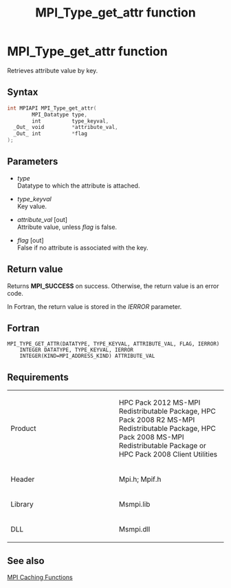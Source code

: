﻿---
title: MPI_Type_get_attr function
TOCTitle: MPI_Type_get_attr function
ms:assetid: 768195eb-e79e-4041-bb03-387d74f1d468
ms:mtpsurl: https://msdn.microsoft.com/en-us/library/Dn520568(v=VS.85)
ms:contentKeyID: 59361039
ms.date: 03/28/2018
mtps_version: v=VS.85
f1_keywords:
- MPI_TYPE_GET_ATTR
- mpif/MPI_Type_get_attr
- mpi/MPI_TYPE_GET_ATTR
dev_langs:
- C++
- C
---

# MPI\_Type\_get\_attr function

Retrieves attribute value by key.

## Syntax

``` c++
int MPIAPI MPI_Type_get_attr(
        MPI_Datatype type,
        int          type_keyval,
  _Out_ void         *attribute_val,
  _Out_ int          *flag
);
```

## Parameters

  - *type*  
    Datatype to which the attribute is attached.

  - *type\_keyval*  
    Key value.

  - *attribute\_val* \[out\]  
    Attribute value, unless *flag* is false.

  - *flag* \[out\]  
    False if no attribute is associated with the key.

## Return value

Returns **MPI\_SUCCESS** on success. Otherwise, the return value is an error code.

In Fortran, the return value is stored in the *IERROR* parameter.

## Fortran

    MPI_TYPE_GET_ATTR(DATATYPE, TYPE_KEYVAL, ATTRIBUTE_VAL, FLAG, IERROR)
        INTEGER DATATYPE, TYPE_KEYVAL, IERROR
        INTEGER(KIND=MPI_ADDRESS_KIND) ATTRIBUTE_VAL

## Requirements

<table>
<colgroup>
<col style="width: 50%" />
<col style="width: 50%" />
</colgroup>
<tbody>
<tr class="odd">
<td><p>Product</p></td>
<td><p>HPC Pack 2012 MS-MPI Redistributable Package, HPC Pack 2008 R2 MS-MPI Redistributable Package, HPC Pack 2008 MS-MPI Redistributable Package or HPC Pack 2008 Client Utilities</p></td>
</tr>
<tr class="even">
<td><p>Header</p></td>
<td>Mpi.h;
Mpif.h</td>
</tr>
<tr class="odd">
<td><p>Library</p></td>
<td>Msmpi.lib</td>
</tr>
<tr class="even">
<td><p>DLL</p></td>
<td>Msmpi.dll</td>
</tr>
</tbody>
</table>


## See also

[MPI Caching Functions](mpi-caching-functions.md)

